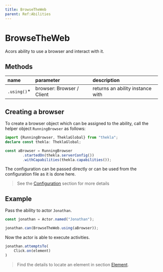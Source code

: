 ```yaml
---
title: BrowseTheWeb
parent: Ref:Abilities
---
```


# BrowseTheWeb

Acors ability to use a browser and interact with it.

## Methods

| name        | parameter                 | description                      |
| :---        | :---                      | :---                             |
| `.using()`* | browser: Browser / Client | returns an ability instance with |

## Creating a browser

To create a browser object which can be assigned to the ability, call the helper object `RunningBrowser` as follows:

````typescript
import {RunningBrowser, TheklaGlobal} from "thekla";
declare const thekla: TheklaGlobal;

const aBrowser = RunningBrowser
        .startedOn(thekla.serverConfig())
        .withCapabilities(thekla.capabilities());
````

The configuration can be passed directly or can be used from the configuration file as it is done here.

> See the [Configuration](../../basics/CONFIGURATION.md) section for more details

## Example

Pass the ability to actor `Jonathan`.

```typescript
const jonathan = Actor.named("Jonathan");

jonathan.can(BrowseTheWeb.using(aBrowser));
```

Now the actor is able to execute activities.

````typescript
jonathan.attemptsTo(
    Click.on(element)
)
````

> Find the details to locate an element in section [Element](../elements/ELEMENT.md).